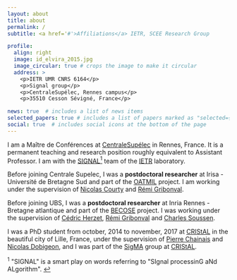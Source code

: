 ```yaml
---
layout: about
title: about
permalink: /
subtitle: <a href='#'>Affiliations</a> IETR, SCEE Research Group

profile:
  align: right
  image: id_elvira_2015.jpg
  image_circular: true # crops the image to make it circular
  address: >
    <p>IETR UMR CNRS 6164</p>
    <p>Signal group</p>
    <p>CentraleSupélec, Rennes campus</p>
    <p>35510 Cesson Sévigné, France</p>

news: true  # includes a list of news items
selected_papers: true # includes a list of papers marked as "selected={true}"
social: true  # includes social icons at the bottom of the page
---
```


I am a Maître de Conférences at [CentraleSupélec](http://www.rennes.centralesupelec.fr/) in Rennes, France. 
It is a permanent teaching and research position roughly equivalent to Assistant Professor.
I am with the [SIGNAL](https://www.ietr.fr/equipe-signal-signal-processing-and-algorithm)<a id="footnote-1-ref" href="#footnote-1"><sup>1</sup></a> team of the [IETR](https://www.ietr.fr/) laboratory.

Before joining Centrale Supelec, I was a **postdoctoral researcher** at Irisa - Université de Bretagne Sud and part of the [OATMIL](http://people.irisa.fr/Nicolas.Courty/OATMIL/) project.
I am working under the supervision of [Nicolas Courty](https://people.irisa.fr/Nicolas.Courty/) and [Rémi Gribonval](https://people.irisa.fr/Remi.Gribonval/).<br>

Before joining UBS, I was a **postdoctoral researcher** at Inria Rennes - Bretagne atlantique and part of the [BECOSE](http://becose.univ-lorraine.fr/en/accueil/) project.
I was working under the supervision of [Cédric Herzet](https://people.rennes.inria.fr/Cedric.Herzet/Cedric.Herzet/Main.html), [Rémi Gribonval](https://people.irisa.fr/Remi.Gribonval/) and [Charles Soussen](http://webpages.lss.supelec.fr/charles.soussen/soussen_EN.html).<br>

I was a PhD student from october, 2014 to november, 2017 at [CRIStAL](http://www.cristal.univ-lille.fr) in the beautiful city of Lille, France, under the supervision of [Pierre Chainais](http://pierrechainais.ec-lille.fr) and [Nicolas Dobigeon](http://dobigeon.perso.enseeiht.fr/index.html), and I was part of the [SigMA](http://www.cristal.univ-lille.fr/?rubrique27&eid=30) group at [CRIStAL](http://www.cristal.univ-lille.fr).


<p id="footnote-1">
   <sup>1</sup> 
   "SIGNAL" is a smart play on words referring to "SIgnal processinG aNd ALgorithm". <a href="#footnote-1-ref">&#8617;</a> 
</p>